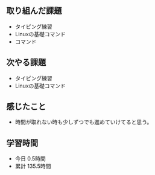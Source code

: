 ## 取り組んだ課題
- タイピング練習
- Linuxの基礎コマンド
- コマンド
## 次やる課題
- タイピング練習
- Linuxの基礎コマンド
## 感じたこと
- 時間が取れない時も少しずつでも進めていけてると思う。
## 学習時間
- 今日 0.5時間
- 累計 135.5時間
